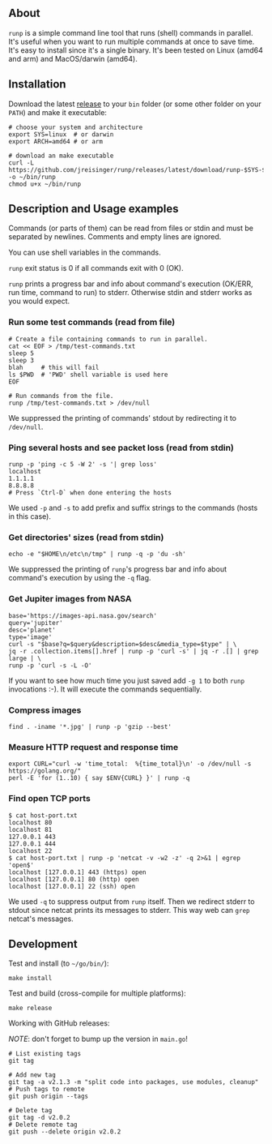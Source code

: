 ## About

`runp` is a simple command line tool that runs (shell) commands in parallel. It's useful when you want to run multiple commands at once to save time. It's easy to install since it's a single binary. It's been tested on Linux (amd64 and arm) and MacOS/darwin (amd64).

## Installation

Download the latest [release](https://github.com/jreisinger/runp/releases) to your `bin` folder (or some other folder on your `PATH`) and make it executable:

```
# choose your system and architecture
export SYS=linux  # or darwin
export ARCH=amd64 # or arm

# download an make executable
curl -L https://github.com/jreisinger/runp/releases/latest/download/runp-$SYS-$ARCH -o ~/bin/runp
chmod u+x ~/bin/runp
```

## Description and Usage examples

Commands (or parts of them) can be read from files or stdin and must be separated by newlines. Comments and empty lines are ignored.

You can use shell variables in the commands.

`runp` exit status is 0 if all commands exit with 0 (OK).

`runp` prints a progress bar and info about command's execution (OK/ERR, run time, command to run) to stderr. Otherwise stdin and stderr works as you would expect. 

### Run some test commands (read from file)

```
# Create a file containing commands to run in parallel.
cat << EOF > /tmp/test-commands.txt
sleep 5
sleep 3
blah     # this will fail
ls $PWD  # 'PWD' shell variable is used here
EOF

# Run commands from the file.
runp /tmp/test-commands.txt > /dev/null
```

We suppressed the printing of commands' stdout by redirecting it to `/dev/null`.

### Ping several hosts and see packet loss (read from stdin)

```
runp -p 'ping -c 5 -W 2' -s '| grep loss'
localhost
1.1.1.1
8.8.8.8
# Press `Ctrl-D` when done entering the hosts
```

We used `-p` and `-s` to add prefix and suffix strings to the commands (hosts in this case).

### Get directories' sizes (read from stdin)

```
echo -e "$HOME\n/etc\n/tmp" | runp -q -p 'du -sh'
```

We suppressed the printing of `runp`'s progress bar and info about command's execution by using the `-q` flag.

### Get Jupiter images from NASA

```
base='https://images-api.nasa.gov/search'
query='jupiter'
desc='planet'
type='image'
curl -s "$base?q=$query&description=$desc&media_type=$type" | \
jq -r .collection.items[].href | runp -p 'curl -s' | jq -r .[] | grep large | \
runp -p 'curl -s -L -O'
```

If you want to see how much time you just saved add `-g 1` to both `runp` invocations :-). It will execute the commands sequentially.

### Compress images

```
find . -iname '*.jpg' | runp -p 'gzip --best'
```

### Measure HTTP request and response time

```
export CURL="curl -w 'time_total:  %{time_total}\n' -o /dev/null -s https://golang.org/"
perl -E 'for (1..10) { say $ENV{CURL} }' | runp -q
```

### Find open TCP ports

```
$ cat host-port.txt
localhost 80
localhost 81
127.0.0.1 443
127.0.0.1 444
localhost 22
$ cat host-port.txt | runp -p 'netcat -v -w2 -z' -q 2>&1 | egrep 'open$'
localhost [127.0.0.1] 443 (https) open
localhost [127.0.0.1] 80 (http) open
localhost [127.0.0.1] 22 (ssh) open
```

We used `-q` to suppress output from `runp` itself. Then we redirect stderr to stdout since netcat prints its messages to stderr. This way web can `grep` netcat's messages.

## Development

Test and install (to `~/go/bin/`):

```
make install
```

Test and build (cross-compile for multiple platforms):

```
make release
```

Working with GitHub releases:

*NOTE*: don't forget to bump up the version in `main.go`!

```
# List existing tags
git tag

# Add new tag
git tag -a v2.1.3 -m "split code into packages, use modules, cleanup"
# Push tags to remote
git push origin --tags

# Delete tag
git tag -d v2.0.2
# Delete remote tag
git push --delete origin v2.0.2
```
